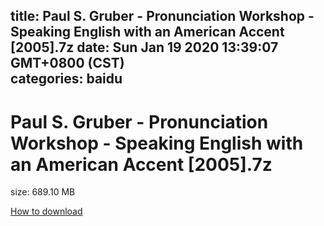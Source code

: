 
title: Paul S. Gruber - Pronunciation Workshop - Speaking English with an American Accent [2005].7z
date: Sun Jan 19 2020 13:39:07 GMT+0800 (CST)    
categories: baidu
---

# Paul S. Gruber - Pronunciation Workshop - Speaking English with an American Accent [2005].7z
size: 689.10 MB
 
 

[How to download](https://bpcam.bemobtrk.com/go/2ceec3aa-1ca2-46d6-b9ff-aaa5c184517c?jno=2288)